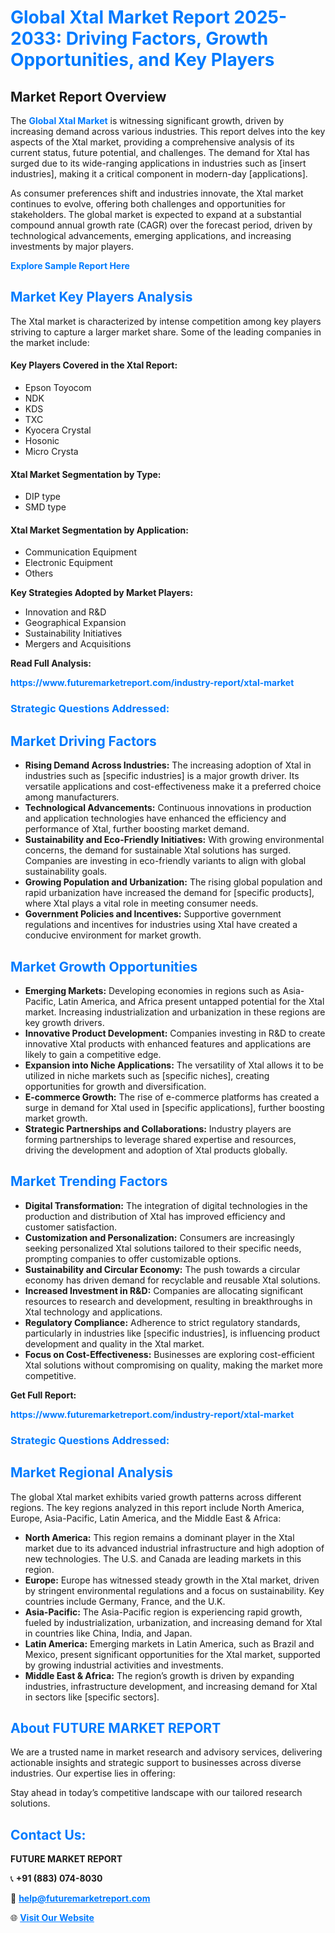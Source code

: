<h1 style="color: #007BFF;">Global Xtal Market Report 2025-2033: Driving Factors, Growth Opportunities, and Key Players</h1>

<section id="overview">
<h2>Market Report Overview</h2>
<p>The <a href="https://www.futuremarketreport.com/industry-report/xtal-market" style="color: #007BFF; text-decoration: none;"><strong>Global Xtal Market</strong></a> is witnessing significant growth, driven by increasing demand across various industries. This report delves into the key aspects of the Xtal market, providing a comprehensive analysis of its current status, future potential, and challenges. The demand for Xtal has surged due to its wide-ranging applications in industries such as [insert industries], making it a critical component in modern-day [applications].</p>
<p>As consumer preferences shift and industries innovate, the Xtal market continues to evolve, offering both challenges and opportunities for stakeholders. The global market is expected to expand at a substantial compound annual growth rate (CAGR) over the forecast period, driven by technological advancements, emerging applications, and increasing investments by major players.</p>
</section>

<section id="overview">
<p><a href="https://www.futuremarketreport.com/request-sample/reportId=42631" style="color: #007BFF; text-decoration: none;"><strong>Explore Sample Report Here</strong></a></p>
</section>

<section id="key-players">
<h2 style="color: #007BFF;">Market Key Players Analysis</h2>
<p>The Xtal market is characterized by intense competition among key players striving to capture a larger market share. Some of the leading companies in the market include:</p>
<h4>Key Players Covered in the Xtal Report:</h4>
<ul><li>Epson Toyocom</li><li>NDK</li><li>KDS</li><li>TXC</li><li>Kyocera Crystal</li><li>Hosonic</li><li>Micro Crysta</li></ul>
<h4>Xtal Market Segmentation by Type:</h4>
<ul><li>DIP type</li><li>SMD type</li></ul>

<h4>Xtal Market Segmentation by Application:</h4>
<ul><li>Communication Equipment</li><li>Electronic Equipment</li><li>Others</li></ul>
<p><strong>Key Strategies Adopted by Market Players:</strong></p>
<ul>
<li>Innovation and R&D</li>
<li>Geographical Expansion</li>
<li>Sustainability Initiatives</li>
<li>Mergers and Acquisitions</li>
</ul>
</section>

<section>
<p><strong>Read Full Analysis: </strong></p><a href="https://www.futuremarketreport.com/industry-report/xtal-market" style="color: #007BFF; text-decoration: none;"><strong>https://www.futuremarketreport.com/industry-report/xtal-market</strong></a>
<h3 style="color: #007BFF;">Strategic Questions Addressed:</h3>
</section>

<section id="driving-factors">
<h2 style="color: #007BFF;">Market Driving Factors</h2>
<ul>
<li><strong>Rising Demand Across Industries:</strong> The increasing adoption of Xtal in industries such as [specific industries] is a major growth driver. Its versatile applications and cost-effectiveness make it a preferred choice among manufacturers.</li>
<li><strong>Technological Advancements:</strong> Continuous innovations in production and application technologies have enhanced the efficiency and performance of Xtal, further boosting market demand.</li>
<li><strong>Sustainability and Eco-Friendly Initiatives:</strong> With growing environmental concerns, the demand for sustainable Xtal solutions has surged. Companies are investing in eco-friendly variants to align with global sustainability goals.</li>
<li><strong>Growing Population and Urbanization:</strong> The rising global population and rapid urbanization have increased the demand for [specific products], where Xtal plays a vital role in meeting consumer needs.</li>
<li><strong>Government Policies and Incentives:</strong> Supportive government regulations and incentives for industries using Xtal have created a conducive environment for market growth.</li>
</ul>
</section>

<section id="growth-opportunities">
<h2 style="color: #007BFF;">Market Growth Opportunities</h2>
<ul>
<li><strong>Emerging Markets:</strong> Developing economies in regions such as Asia-Pacific, Latin America, and Africa present untapped potential for the Xtal market. Increasing industrialization and urbanization in these regions are key growth drivers.</li>
<li><strong>Innovative Product Development:</strong> Companies investing in R&D to create innovative Xtal products with enhanced features and applications are likely to gain a competitive edge.</li>
<li><strong>Expansion into Niche Applications:</strong> The versatility of Xtal allows it to be utilized in niche markets such as [specific niches], creating opportunities for growth and diversification.</li>
<li><strong>E-commerce Growth:</strong> The rise of e-commerce platforms has created a surge in demand for Xtal used in [specific applications], further boosting market growth.</li>
<li><strong>Strategic Partnerships and Collaborations:</strong> Industry players are forming partnerships to leverage shared expertise and resources, driving the development and adoption of Xtal products globally.</li>
</ul>
</section>

<section id="trending-factors">
<h2 style="color: #007BFF;">Market Trending Factors</h2>
<ul>
<li><strong>Digital Transformation:</strong> The integration of digital technologies in the production and distribution of Xtal has improved efficiency and customer satisfaction.</li>
<li><strong>Customization and Personalization:</strong> Consumers are increasingly seeking personalized Xtal solutions tailored to their specific needs, prompting companies to offer customizable options.</li>
<li><strong>Sustainability and Circular Economy:</strong> The push towards a circular economy has driven demand for recyclable and reusable Xtal solutions.</li>
<li><strong>Increased Investment in R&D:</strong> Companies are allocating significant resources to research and development, resulting in breakthroughs in Xtal technology and applications.</li>
<li><strong>Regulatory Compliance:</strong> Adherence to strict regulatory standards, particularly in industries like [specific industries], is influencing product development and quality in the Xtal market.</li>
<li><strong>Focus on Cost-Effectiveness:</strong> Businesses are exploring cost-efficient Xtal solutions without compromising on quality, making the market more competitive.</li>
</ul>
</section>

<section>
<p><strong>Get Full Report: </strong></p><a href="https://www.futuremarketreport.com/industry-report/xtal-market" style="color: #007BFF; text-decoration: none;"><strong>https://www.futuremarketreport.com/industry-report/xtal-market</strong></a>
<h3 style="color: #007BFF;">Strategic Questions Addressed:</h3>
</section>


<section id="regional-analysis">
<h2 style="color: #007BFF;">Market Regional Analysis</h2>
<p>The global Xtal market exhibits varied growth patterns across different regions. The key regions analyzed in this report include North America, Europe, Asia-Pacific, Latin America, and the Middle East & Africa:</p>
<ul>
<li><strong>North America:</strong> This region remains a dominant player in the Xtal market due to its advanced industrial infrastructure and high adoption of new technologies. The U.S. and Canada are leading markets in this region.</li>
<li><strong>Europe:</strong> Europe has witnessed steady growth in the Xtal market, driven by stringent environmental regulations and a focus on sustainability. Key countries include Germany, France, and the U.K.</li>
<li><strong>Asia-Pacific:</strong> The Asia-Pacific region is experiencing rapid growth, fueled by industrialization, urbanization, and increasing demand for Xtal in countries like China, India, and Japan.</li>
<li><strong>Latin America:</strong> Emerging markets in Latin America, such as Brazil and Mexico, present significant opportunities for the Xtal market, supported by growing industrial activities and investments.</li>
<li><strong>Middle East & Africa:</strong> The region’s growth is driven by expanding industries, infrastructure development, and increasing demand for Xtal in sectors like [specific sectors].</li>
</ul>
</section>

<footer>
<h2 style="color: #007BFF;">About FUTURE MARKET REPORT</h2>
<p>We are a trusted name in market research and advisory services, delivering actionable insights and strategic support to businesses across diverse industries. Our expertise lies in offering:</p>

<p>Stay ahead in today’s competitive landscape with our tailored research solutions.</p>

<h2 style="color: #007BFF;">Contact Us:</h2>
<p><strong>FUTURE MARKET REPORT</strong></p>
<p>📞 <strong>+91 (883) 074-8030</strong></p>
<p>📧 <strong><a href="mailto:help@futuremarketreport.com" style="color: #007BFF;">help@futuremarketreport.com</a></strong></p>
<p>🌐 <strong><a href="https://www.futuremarketreport.com/" style="color: #007BFF;">Visit Our Website</a></strong></p>
</footer>